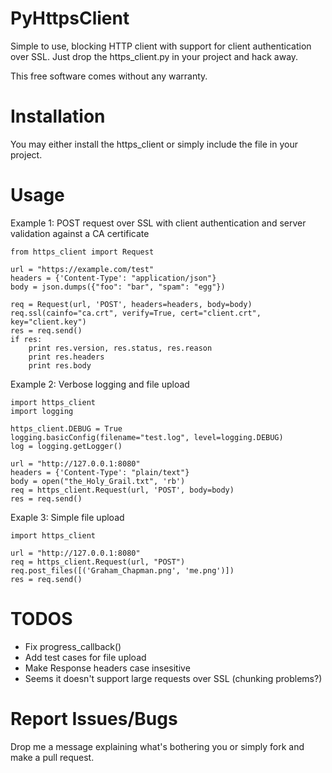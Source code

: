 PyHttpsClient
=============

Simple to use, blocking HTTP client with support for client authentication over
SSL. Just drop the https_client.py in your project and hack away.

This free software comes without any warranty.


Installation
============

You may either install the https_client or simply include the file in your
project.


Usage
=====
Example 1: POST request over SSL with client authentication and server
validation against a CA certificate

	from https_client import Request

    url = "https://example.com/test"
    headers = {'Content-Type': "application/json"}
    body = json.dumps({"foo": "bar", "spam": "egg"})

    req = Request(url, 'POST', headers=headers, body=body)
    req.ssl(cainfo="ca.crt", verify=True, cert="client.crt", key="client.key")
    res = req.send()
    if res:
        print res.version, res.status, res.reason
        print res.headers
        print res.body


Example 2: Verbose logging and file upload

	import https_client
	import logging

	https_client.DEBUG = True
	logging.basicConfig(filename="test.log", level=logging.DEBUG)
	log = logging.getLogger()

	url = "http://127.0.0.1:8080"
	headers = {'Content-Type': "plain/text"}
	body = open("the_Holy_Grail.txt", 'rb')
	req = https_client.Request(url, 'POST', body=body)
	res = req.send()


Exaple 3: Simple file upload

	import https_client

	url = "http://127.0.0.1:8080"
	req = https_client.Request(url, "POST")
	req.post_files([('Graham_Chapman.png', 'me.png')])
	res = req.send()


TODOS
=====

* Fix progress_callback()
* Add test cases for file upload
* Make Response headers case insesitive
* Seems it doesn't support large requests over SSL (chunking problems?)


Report Issues/Bugs
==================
Drop me a message explaining what's bothering you or simply fork and make a
pull request.
